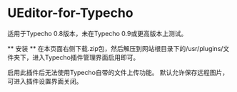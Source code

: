 UEditor-for-Typecho
===================

适用于Typecho 0.8版本，未在Typecho 0.9或更高版本上测试。

** 安装 **
在本页面右侧下载.zip包，然后解压到网站根目录下的/usr/plugins/文件夹下，进入Typecho插件管理界面启用即可。

启用此插件后无法使用Typecho自带的文件上传功能。
默认允许保存远程图片，可进入插件设置界面关闭。
